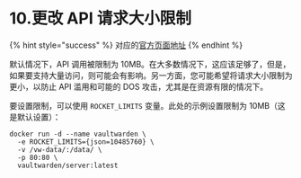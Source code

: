 # 10.更改 API 请求大小限制

{% hint style="success" %}
对应的[官方页面地址](https://github.com/dani-garcia/vaultwarden/wiki/Changing-the-API-request-size-limit)
{% endhint %}

默认情况下，API 调用被限制为 10MB。在大多数情况下，这应该足够了，但是，如果要支持大量访问，则可能会有影响。另一方面，您可能希望将请求大小限制为更小，以防止 API 滥用和可能的 DOS 攻击，尤其是在资源有限的情况下。

要设置限制，可以使用 `ROCKET_LIMITS` 变量。此处的示例设置限制为 10MB（这是默认设置）：

```shell
docker run -d --name vaultwarden \
  -e ROCKET_LIMITS={json=10485760} \
  -v /vw-data/:/data/ \
  -p 80:80 \
  vaultwarden/server:latest
```
